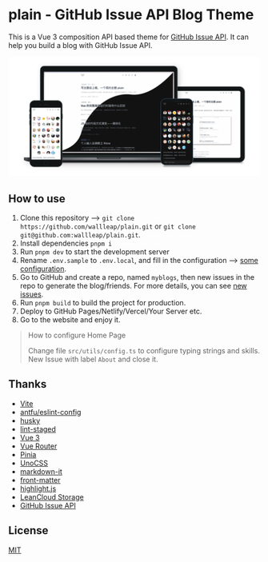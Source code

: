 # plain - GitHub Issue API Blog Theme

This is a Vue 3 composition API based theme for [GitHub Issue API](https://docs.github.com/en/rest). It can help you build a blog with GitHub Issue API.

![preview-如果图片不显示请复制图片链接后获取仓库和路径前往查看](https://raw.githubusercontent.com/wallleap/imgs/main/plain/plain-mockup.webp)

## How to use

1. Clone this repository --> `git clone https://github.com/wallleap/plain.git` or `git clone git@github.com:wallleap/plain.git`.
2. Install dependencies `pnpm i`
3. Run `pnpm dev` to start the development server
4. Rename `.env.sample` to `.env.local`, and fill in the configuration --> [some configuration](https://github.com/wallleap/imgs/blob/main/plain/config.md).
5. Go to GitHub and create a repo, named `myblogs`, then new issues in the repo to generate the blog/friends. For more details, you can see [new issues](https://github.com/wallleap/imgs/blob/main/plain/new-issue.md).
6. Run `pnpm build` to build the project for production.
7. Deploy to GitHub Pages/Netlify/Vercel/Your Server etc.
8. Go to the website and enjoy it.

> How to configure Home Page
>
> Change file `src/utils/config.ts` to configure typing strings and skills.
> New Issue with label `About` and close it.

## Thanks

- [Vite](https://vitejs.dev/)
- [antfu/eslint-config](https://github.com/antfu/eslint-config)
- [husky](https://github.com/typicode/husky)
- [lint-staged](https://github.com/okonet/lint-staged)
- [Vue 3](https://vuejs.org/)
- [Vue Router](https://router.vuejs.org/)
- [Pinia](https://pinia.vuejs.org/)
- [UnoCSS](https://github.com/unocss/unocss)
- [markdown-it](https://github.com/markdown-it/markdown-it)
- [front-matter](https://www.npmjs.com/package/front-matter)
- [highlight.js](https://highlightjs.org/)
- [LeanCloud Storage](https://docs.leancloud.cn/sdk/storage/guide/setup-js/)
- [GitHub Issue API](https://docs.github.com/en/rest)

## License

[MIT](https://github.com/wallleap/plain/blob/main/LICENSE)
